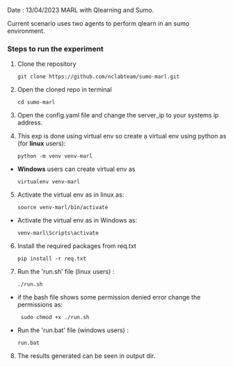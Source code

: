 Date : 13/04/2023
MARL with Qlearning and Sumo.

Current scenario uses two agents to perform qlearn in an sumo environment.

### Steps to run the experiment
1. Clone the repository
    ```
    git clone https://github.com/nclabteam/sumo-marl.git
    ```
2. Open the cloned repo in terminal
    ```
    cd sumo-marl
    ```
3. Open the config.yaml file and change the server_ip to your systems ip address.

4. This exp is done using virtual env so create a virtual env using python as (for **linux** users):
    ```
    python -m venv venv-marl
    ```
- **Windows** users can create virtual env as
    ```
    virtualenv venv-marl
    ```
5.  Activate the virtual env as in linux as:
    ``` 
    source venv-marl/bin/activate
    ```
 - Activate the virtual env as in Windows as:
    ``` 
    venv-marl\Scripts\activate
    ```
6. Install the required packages from req.txt
    ```
    pip install -r req.txt
    ```
7. Run the 'run.sh' file (linux users) :
    ```
    ./run.sh
    ```
- if the bash file shows some permission denied error change the permissions as:

    ```
     sudo chmod +x ./run.sh
    ```
- Run the 'run.bat' file (windows users) :
    ```
    run.bat
    ```
8. The results generated can be seen in output dir.

